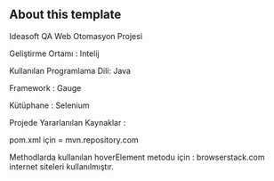 ## About this template

Ideasoft QA Web Otomasyon Projesi

Geliştirme Ortamı : Intelij

Kullanılan Programlama Dili: Java

Framework : Gauge

Kütüphane : Selenium

Projede Yararlanılan Kaynaklar :

pom.xml için = mvn.repository.com

Methodlarda kullanılan hoverElement metodu için : browserstack.com internet siteleri kullanılmıştır.
